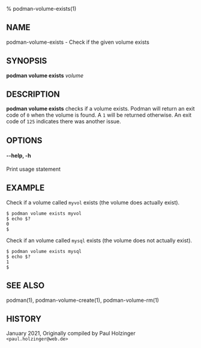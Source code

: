 % podman-volume-exists(1)

## NAME
podman\-volume\-exists - Check if the given volume exists

## SYNOPSIS
**podman volume exists** *volume*

## DESCRIPTION
**podman volume exists** checks if a volume exists. Podman will return an exit code
of `0` when the volume is found. A `1` will be returned otherwise. An exit code of
`125` indicates there was another issue.


## OPTIONS

#### **--help**, **-h**

Print usage statement

## EXAMPLE

Check if a volume called `myvol` exists (the volume does actually exist).
```
$ podman volume exists myvol
$ echo $?
0
$
```

Check if an volume called `mysql` exists (the volume does not actually exist).
```
$ podman volume exists mysql
$ echo $?
1
$
```

## SEE ALSO
podman(1), podman-volume-create(1), podman-volume-rm(1)

## HISTORY
January 2021, Originally compiled by Paul Holzinger `<paul.holzinger@web.de>`
